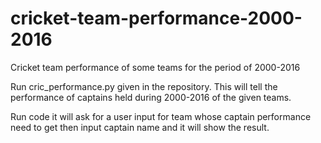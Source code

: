 # cricket-team-performance-2000-2016
Cricket team performance of some teams for the period of 2000-2016

Run cric_performance.py given in the repository. This will tell the  performance of captains held during 2000-2016 of the given teams.

Run code it will ask for a user input for team whose captain performance need to get then input captain name and it will show the result.
